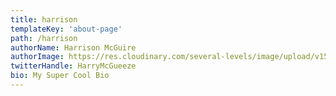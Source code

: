 ```yaml
---
title: harrison
templateKey: 'about-page'
path: /harrison
authorName: Harrison McGuire
authorImage: https://res.cloudinary.com/several-levels/image/upload/v1511952457/harrison-mcguire_c8hczw.jpg
twitterHandle: HarryMcGueeze
bio: My Super Cool Bio
---
```



